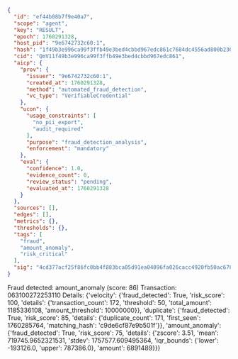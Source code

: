```json
{
  "id": "ef44b08b7f9e40a7",
  "scope": "agent",
  "key": "RESULT",
  "epoch": 1760291328,
  "host_pid": "9e6742732c60:1",
  "hash": "1f49b3e996ca99f3ffb49e3bed4cbbd967edc861c7684dc4556ad800b236e1d4",
  "cid": "QmV11f49b3e996ca99f3ffb49e3bed4cbbd967edc861",
  "aicp": {
    "prov": {
      "issuer": "9e6742732c60:1",
      "created_at": 1760291328,
      "method": "automated_fraud_detection",
      "vc_type": "VerifiableCredential"
    },
    "ucon": {
      "usage_constraints": [
        "no_pii_export",
        "audit_required"
      ],
      "purpose": "fraud_detection_analysis",
      "enforcement": "mandatory"
    },
    "eval": {
      "confidence": 1.0,
      "evidence_count": 0,
      "review_status": "pending",
      "evaluated_at": 1760291328
    }
  },
  "sources": [],
  "edges": [],
  "metrics": {},
  "thresholds": {},
  "tags": [
    "fraud",
    "amount_anomaly",
    "risk_critical"
  ],
  "sig": "4cd377acf25f86fc0bb4f883bca05d91ea04096fa026cacc4920fb50ac6789e2"
}
```

Fraud detected: amount_anomaly (score: 86)
Transaction: 063100272253110
Details: {'velocity': {'fraud_detected': True, 'risk_score': 100, 'details': {'transaction_count': 172, 'threshold': 50, 'total_amount': 1185336108, 'amount_threshold': 10000000}}, 'duplicate': {'fraud_detected': True, 'risk_score': 85, 'details': {'duplicate_count': 171, 'first_seen': 1760285764, 'matching_hash': 'c9de6cf87e9b501f'}}, 'amount_anomaly': {'fraud_detected': True, 'risk_score': 75, 'details': {'zscore': 3.51, 'mean': 719745.9652321531, 'stdev': 1757577.609495364, 'iqr_bounds': {'lower': -193126.0, 'upper': 787386.0}, 'amount': 6891489}}}
